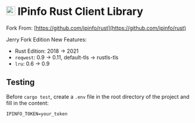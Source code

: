 # <img src="https://ipinfo.io/static/ipinfo-small.svg" alt="IPinfo" width="24"/> IPinfo Rust Client Library

Fork From: [https://github.com/ipinfo/rust](https://github.com/ipinfo/rust)

Jerry Fork Edition New Features:

* Rust Edition: 2018 -> 2021
* `reqwest`: 0.9 -> 0.11, default-tls -> rustls-tls
* `lru`: 0.6 -> 0.9

## Testing

Before `cargo test`, create a `.env` file in the root directory of the project and fill in the content:

```env
IPINFO_TOKEN=your_token
```
